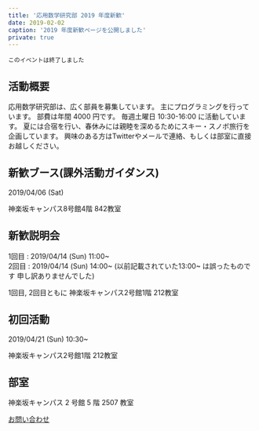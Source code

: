 ```yaml
---
title: '応用数学研究部 2019 年度新歓'
date: 2019-02-02
caption: '2019 年度新歓ページを公開しました'
private: true
---
```



```warning
このイベントは終了しました
```

## 活動概要

応用数学研究部は、広く部員を募集しています。
主にプログラミングを行っています。
部費は年間 4000 円です。
毎週土曜日 10:30-16:00 に活動しています。
夏には合宿を行い、春休みには親睦を深めるためにスキー・スノボ旅行を企画しています。
興味のある方はTwitterやメールで連絡、もしくは部室に直接お越しください。

## 新歓ブース(課外活動ガイダンス)

2019/04/06 (Sat)

神楽坂キャンパス8号館4階 842教室

## 新歓説明会

1回目 : 2019/04/14 (Sun) 11:00~  
2回目 : 2019/04/14 (Sun) 14:00~ (以前記載されていた13:00~ は誤ったものです 申し訳ありませんでした)

1回目, 2回目ともに
神楽坂キャンパス2号館1階 212教室

## 初回活動

2019/04/21 (Sun) 10:30~ 

神楽坂キャンパス2号館1階 212教室

## 部室

神楽坂キャンパス 2 号館 5 階 2507 教室

[お問い合わせ](#contact?pretty)

